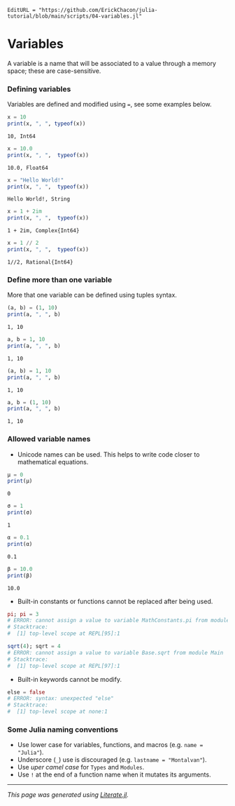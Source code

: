 ```@meta
EditURL = "https://github.com/ErickChacon/julia-tutorial/blob/main/scripts/04-variables.jl"
```

# Variables

A variable is a name that will be associated to a value through a memory space; these
are case-sensitive.

### Defining variables

Variables are defined and modified using `=`, see some examples below.

````julia
x = 10
print(x, ", ", typeof(x))
````

````
10, Int64
````

````julia
x = 10.0
print(x, ", ",  typeof(x))
````

````
10.0, Float64
````

````julia
x = "Hello World!"
print(x, ", ",  typeof(x))
````

````
Hello World!, String
````

````julia
x = 1 + 2im
print(x, ", ",  typeof(x))
````

````
1 + 2im, Complex{Int64}
````

````julia
x = 1 // 2
print(x, ", ",  typeof(x))
````

````
1//2, Rational{Int64}
````

### Define more than one variable

More that one variable can be defined using tuples syntax.

````julia
(a, b) = (1, 10)
print(a, ", ", b)
````

````
1, 10
````

````julia
a, b = 1, 10
print(a, ", ", b)
````

````
1, 10
````

````julia
(a, b) = 1, 10
print(a, ", ", b)
````

````
1, 10
````

````julia
a, b = (1, 10)
print(a, ", ", b)
````

````
1, 10
````

### Allowed variable names

- Unicode names can be used. This helps to write code closer to mathematical equations.

````julia
μ = 0
print(μ)
````

````
0
````

````julia
σ = 1
print(σ)
````

````
1
````

````julia
α = 0.1
print(α)
````

````
0.1
````

````julia
β = 10.0
print(β)
````

````
10.0
````

- Built-in constants or functions cannot be replaced after being used.

```julia
pi; pi = 3
# ERROR: cannot assign a value to variable MathConstants.pi from module Main
# Stacktrace:
#  [1] top-level scope at REPL[95]:1
```

```julia
sqrt(4); sqrt = 4
# ERROR: cannot assign a value to variable Base.sqrt from module Main
# Stacktrace:
#  [1] top-level scope at REPL[97]:1
```

- Built-in keywords cannot be modify.

```julia
else = false
# ERROR: syntax: unexpected "else"
# Stacktrace:
#  [1] top-level scope at none:1
```

### Some Julia naming conventions

- Use lower case for variables, functions, and macros (e.g. `name = "Julia"`).
- Underscore (`_`) use is discouraged (e.g. `lastname = "Montalvan"`).
- Use *uper camel case* for `Types` and `Modules`.
- Use `!` at the end of a function name when it mutates its arguments.

---

*This page was generated using [Literate.jl](https://github.com/fredrikekre/Literate.jl).*

